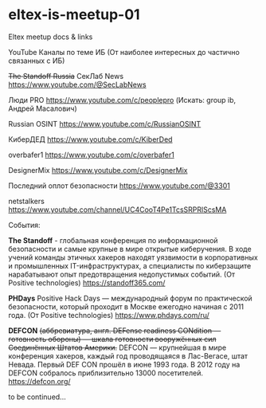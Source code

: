 # eltex-is-meetup-01
Eltex meetup docs & links

YouTube Каналы по теме ИБ (От наиболее интересных до частично связанных с ИБ)

~~The Standoff Russia~~ СекЛаб News https://www.youtube.com/@SecLabNews

Люди PRO https://www.youtube.com/c/peoplepro (Искать: group ib, Андрей Масалович)

Russian OSINT https://www.youtube.com/c/RussianOSINT

КиберДЕД https://www.youtube.com/c/KiberDed  

overbafer1 https://www.youtube.com/c/overbafer1

DesignerMix https://www.youtube.com/c/DesignerMix

Последний оплот безопасности https://www.youtube.com/@3301

netstalkers https://www.youtube.com/channel/UC4CooT4Pe1TcsSRPRlScsMA 

События:

**The Standoff** - глобальная конференция по информационной безопасности и самые крупные в мире открытые киберучения. В ходе учений команды этичных хакеров находят уязвимости в корпоративных и промышленных IT-инфраструктурах, а специалисты по киберзащите нарабатывают опыт предотвращения недопустимых событий. (От Positive technologies)
https://standoff365.com/

**PHDays** Positive Hack Days — международный форум по практической безопасности, который проходит в Москве ежегодно начиная с 2011 года.  (От Positive technologies)
https://www.phdays.com/ru/

**DEFCON** ~~(аббревиатура, англ. DEFense readiness CONdition — готовность обороны) — шкала готовности вооружённых сил Соединённых Штатов Америки.~~ DEFCON — крупнейшая в мире конференция хакеров, каждый год проводящаяся в Лас-Вегасе, штат Невада. Первый DEF CON прошёл в июне 1993 года. В 2012 году на DEFCON собралось приблизительно 13000 посетителей.
https://defcon.org/

to be continued...
